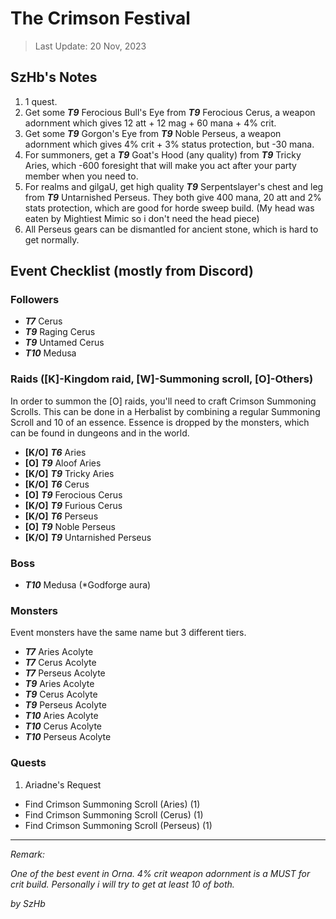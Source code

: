# The Crimson Festival

> Last Update: 20 Nov, 2023

## SzHb's Notes

1. 1 quest. 
2. Get some ***T9*** Ferocious Bull's Eye from ***T9*** Ferocious Cerus, a weapon adornment which gives 12 att + 12 mag + 60 mana + 4% crit.
3. Get some ***T9*** Gorgon's Eye from ***T9*** Noble Perseus, a weapon adornment which gives 4% crit + 3% status protection, but -30 mana.
4. For summoners, get a ***T9*** Goat's Hood (any quality) from ***T9*** Tricky Aries, which -600 foresight that will make you act after your party member when you need to.
5. For realms and gilgaU, get high quality ***T9*** Serpentslayer's chest and leg from ***T9*** Untarnished Perseus. They both give 400 mana, 20 att and 2% stats protection, which are good for horde sweep build. (My head was eaten by Mightiest Mimic so i don't need the head piece)
6. All Perseus gears can be dismantled for ancient stone, which is hard to get normally.

## Event Checklist (mostly from Discord)

### Followers

- ***T7*** Cerus
- ***T9*** Raging Cerus
- ***T9*** Untamed Cerus
- ***T10*** Medusa

### Raids ([K]-Kingdom raid, [W]-Summoning scroll, [O]-Others)

In order to summon the [O] raids, you'll need to craft Crimson Summoning Scrolls. This can be done in a Herbalist by combining a regular Summoning Scroll and 10 of an essence. Essence is dropped by the monsters, which can be found in dungeons and in the world.

- **[K/O]** ***T6*** Aries
- **[O]** ***T9*** Aloof Aries
- **[K/O]** ***T9*** Tricky Aries
- **[K/O]** ***T6*** Cerus
- **[O]** ***T9*** Ferocious Cerus
- **[K/O]** ***T9*** Furious Cerus
- **[K/O]** ***T6*** Perseus
- **[O]** ***T9*** Noble Perseus
- **[K/O]** ***T9*** Untarnished Perseus

### Boss

- ***T10*** Medusa (*Godforge aura)

### Monsters

Event monsters have the same name but 3 different tiers.

- ***T7*** Aries Acolyte
- ***T7*** Cerus Acolyte
- ***T7*** Perseus Acolyte
- ***T9*** Aries Acolyte
- ***T9*** Cerus Acolyte
- ***T9*** Perseus Acolyte
- ***T10*** Aries Acolyte
- ***T10*** Cerus Acolyte
- ***T10*** Perseus Acolyte

### Quests

1. Ariadne's Request
- Find Crimson Summoning Scroll (Aries) (1)
- Find Crimson Summoning Scroll (Cerus) (1)
- Find Crimson Summoning Scroll (Perseus) (1)

---

*Remark:*

*One of the best event in Orna. 4% crit weapon adornment is a MUST for crit build. Personally i will try to get at least 10 of both.*

*by SzHb*